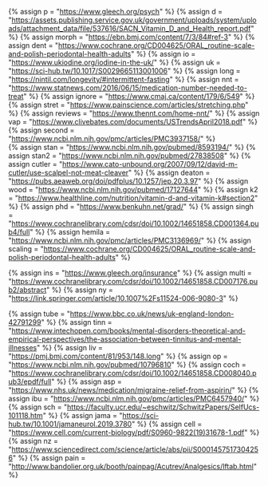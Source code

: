 <!-- %	assign  = ""	%} -->
{%	assign p = "https://www.gleech.org/psych"	%}
{%	assign d = "https://assets.publishing.service.gov.uk/government/uploads/system/uploads/attachment_data/file/537616/SACN_Vitamin_D_and_Health_report.pdf"	%} 
{%	assign morph = "https://ebn.bmj.com/content/7/3/84#ref-3"	%}
{%	assign dent = "https://www.cochrane.org/CD004625/ORAL_routine-scale-and-polish-periodontal-health-adults"		%}
{%	assign io = "https://www.ukiodine.org/iodine-in-the-uk/"	%}
{%	assign uk = "https://sci-hub.tw/10.1017/S0029665113001006"	%}
{%	assign long = "https://nintil.com/longevity/#intermittent-fasting"		%}
{%	assign nnt = "https://www.statnews.com/2016/06/15/medication-number-needed-to-treat"		%}
{%	assign ignore = "https://www.cmaj.ca/content/179/6/549"	%}
{%	assign stret = "https://www.painscience.com/articles/stretching.php"		%}
{%	assign reviews = "https://www.thennt.com/home-nnt/"		%}
{%	assign vap = "https://www.clivebates.com/documents/USTrendsApril2018.pdf"		%}
{%	assign second = "https://www.ncbi.nlm.nih.gov/pmc/articles/PMC3937158/"		%}	
{%	assign stan = "https://www.ncbi.nlm.nih.gov/pubmed/8593194/"		%}
{%	assign stan2 = "https://www.ncbi.nlm.nih.gov/pubmed/27838508"		%}
{%	assign  cutler = "https://www.cato-unbound.org/2007/09/12/david-m-cutler/use-scalpel-not-meat-cleaver"	%}
{%	assign deaton = "https://pubs.aeaweb.org/doi/pdfplus/10.1257/jep.20.3.97"		%}
{%	assign wood = "https://www.ncbi.nlm.nih.gov/pubmed/17127644"		%}
{%	assign k2 = "https://www.healthline.com/nutrition/vitamin-d-and-vitamin-k#section2"		%}
{%	assign phd = "https://www.benkuhn.net/grad/"		%}
{%	assign singh = "https://www.cochranelibrary.com/cdsr/doi/10.1002/14651858.CD001364.pub4/full"		%}
{%	assign hemila = "https://www.ncbi.nlm.nih.gov/pmc/articles/PMC3136969/"		%}
{%	assign scaling = "https://www.cochrane.org/CD004625/ORAL_routine-scale-and-polish-periodontal-health-adults"		%}

{%	assign ins = "https://www.gleech.org/insurance"		%}
{%	assign multi = "https://www.cochranelibrary.com/cdsr/doi/10.1002/14651858.CD007176.pub2/abstract"		%}
{%	assign ny = "https://link.springer.com/article/10.1007%2Fs11524-006-9080-3"		%}

{%	assign tube = "https://www.bbc.co.uk/news/uk-england-london-42791299"		%}
{%	assign tinn = "https://www.intechopen.com/books/mental-disorders-theoretical-and-empirical-perspectives/the-association-between-tinnitus-and-mental-illnesses"		%}
{%	assign liv = "https://pmj.bmj.com/content/81/953/148.long"		%}
{%	assign op = "https://www.ncbi.nlm.nih.gov/pubmed/10796810"		%}
{%	assign coch = "https://www.cochranelibrary.com/cdsr/doi/10.1002/14651858.CD008040.pub3/epdf/full"		%}
{%	assign asp = "https://www.nhs.uk/news/medication/migraine-relief-from-aspirin/"		%}
{%	assign ibu = "https://www.ncbi.nlm.nih.gov/pmc/articles/PMC6457940/"		%}
{%	assign sch = "https://faculty.ucr.edu/~eschwitz/SchwitzPapers/SelfUcs-101118.htm"		%}
{%	assign jama = "https://sci-hub.tw/10.1001/jamaneurol.2019.3780"		%}
{%	assign cell = "https://www.cell.com/current-biology/pdf/S0960-9822(19)31678-1.pdf"		%}
{%	assign nz = "https://www.sciencedirect.com/science/article/abs/pii/S0001457517304256"		%}
{%	assign pain = "http://www.bandolier.org.uk/booth/painpag/Acutrev/Analgesics/lftab.html"		%}
